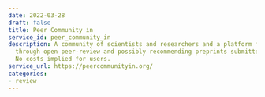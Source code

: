 ```yaml
---
date: 2022-03-28
draft: false
title: Peer Community in
service_id: peer_community_in
description: A community of scientists and researchers and a platform for assessing
  through open peer-review and possibly recommending preprints submitted by authors.
  No costs implied for users.
service_url: https://peercommunityin.org/
categories:
- review
---
```



